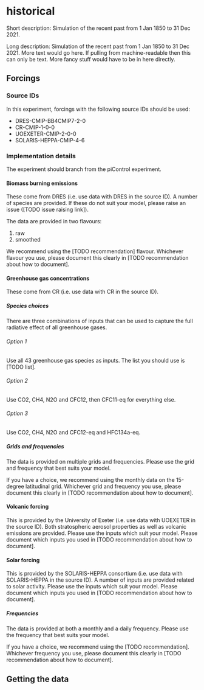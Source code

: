 <!--- TODO: auto-generate this header -->
# historical

<!--- TODO: pull this from some common machine-readable file -->
Short description: Simulation of the recent past from 1 Jan 1850 to 31 Dec 2021.

<!--- TODO: pull this from some common machine-readable file -->
Long description: Simulation of the recent past from 1 Jan 1850 to 31 Dec 2021.
More text would go here.
If pulling from machine-readable then this can only be text.
More fancy stuff would have to be in here directly.

## Forcings

<!--- TODO: auto-generate this from some common machine-readable file -->
### Source IDs

In this experiment, forcings with the following source IDs should be used:

<!--- TODO: auto-generated ESGF links -->

- DRES-CMIP-BB4CMIP7-2-0
- CR-CMIP-1-0-0
- UOEXETER-CMIP-2-0-0
- SOLARIS-HEPPA-CMIP-4-6

### Implementation details

<!--- TODO?: auto-generate this from some common machine-readable file? -->

The experiment should branch from the piControl experiment.

#### Biomass burning emissions

These come from DRES
(i.e. use data with DRES in the source ID).
A number of species are provided.
If these do not suit your model,
please raise an issue ([TODO issue raising link]).

The data are provided in two flavours:

1. raw
1. smoothed

We recommend using the [TODO recommendation] flavour.
Whichever flavour you use, please document this clearly
in [TODO recommendation about how to document].

#### Greenhouse gas concentrations

These come from CR
(i.e. use data with CR in the source ID).

##### Species choices

There are three combinations of inputs that can be used
to capture the full radiative effect of all greenhouse gases.

###### Option 1

Use all 43 greenhouse gas species as inputs.
The list you should use is [TODO list].

###### Option 2

Use CO2, CH4, N2O and CFC12, then CFC11-eq for everything else.

###### Option 3

Use CO2, CH4, N2O and CFC12-eq and HFC134a-eq.

##### Grids and frequencies

The data is provided on multiple grids and frequencies.
Please use the grid and frequency that best suits your model.

If you have a choice,
we recommend using the monthly data on the 15-degree latitudinal grid.
Whichever grid and frequency you use, please document this clearly
in [TODO recommendation about how to document].

#### Volcanic forcing

This is provided by the University of Exeter
(i.e. use data with UOEXETER in the source ID).
Both stratospheric aerosol properties as well as volcanic emissions are provided.
Please use the inputs which suit your model.
Please document which inputs you used
in [TODO recommendation about how to document].

#### Solar forcing

This is provided by the SOLARIS-HEPPA consortium
(i.e. use data with SOLARIS-HEPPA in the source ID).
A number of inputs are provided related to solar activity.
Please use the inputs which suit your model.
Please document which inputs you used
in [TODO recommendation about how to document].

##### Frequencies

The data is provided at both a monthly and a daily frequency.
Please use the frequency that best suits your model.

If you have a choice,
we recommend using the [TODO recommendation].
Whichever frequency you use, please document this clearly
in [TODO recommendation about how to document].

## Getting the data

<!--- TODO: auto-generate a script showing how to download the data using esgpull -->
